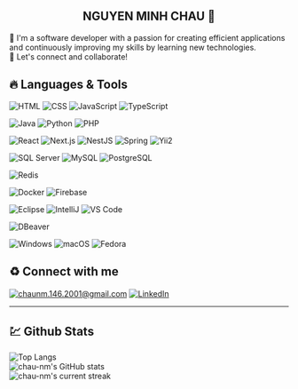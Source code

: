 <h2 align="center">NGUYEN MINH CHAU 👋</h2> 

<p>🌟 I'm a software developer with a passion for creating efficient applications and continuously improving my skills by learning new technologies. <br/> 🤝 Let's connect and collaborate!</p>

## <h2>🔥 Languages & Tools </h2>
![HTML](https://img.shields.io/badge/HTML-%23E34F26.svg?style=flat-square&logo=html5&logoColor=white)
![CSS](https://img.shields.io/badge/CSS-%231572B6.svg?style=flat-square&logo=css3&logoColor=white)
![JavaScript](https://img.shields.io/badge/JavaScript-%23F7DF1E.svg?style=flat-square&logo=javascript&logoColor=black)
![TypeScript](https://img.shields.io/badge/TypeScript-%232F74C0.svg?style=flat-square&logo=typescript&logoColor=white)

![Java](https://img.shields.io/badge/Java-%23E34F26.svg?style=flat-square&logo=openjdk&logoColor=white)
![Python](https://img.shields.io/badge/Python-%233572A5.svg?style=flat-square&logo=python&logoColor=white)
![PHP](https://img.shields.io/badge/PHP-%23777BB4.svg?style=flat-square&logo=php&logoColor=white)

![React](https://img.shields.io/badge/React-%2361DAFB.svg?style=flat-square&logo=react&logoColor=black)
![Next.js](https://img.shields.io/badge/Next.js-%23000000.svg?style=flat-square&logo=next.js&logoColor=white)
![NestJS](https://img.shields.io/badge/NestJS-%23E0234E.svg?style=flat-square&logo=nestjs&logoColor=white)
![Spring](https://img.shields.io/badge/Spring-%236DB33F.svg?style=flat-square&logo=spring&logoColor=white)
![Yii2](https://img.shields.io/badge/Yii2-%23D9534F.svg?style=flat-square&logo=Yii&logoColor=white)

![SQL Server](https://img.shields.io/badge/SQL%20Server-%234F5B93.svg?style=flat-square&logo=microsoftsqlserver&logoColor=white)
![MySQL](https://img.shields.io/badge/MySQL-%234479A1.svg?style=flat-square&logo=mysql&logoColor=white)
![PostgreSQL](https://img.shields.io/badge/PostgreSQL-%233C54A1.svg?style=flat-square&logo=postgresql&logoColor=white)

![Redis](https://img.shields.io/badge/Redis-%23DC382D.svg?style=flat-square&logo=redis&logoColor=white)

![Docker](https://img.shields.io/badge/Docker-%230db7ed.svg?style=flat-square&logo=docker&logoColor=white)
![Firebase](https://img.shields.io/badge/Firebase-%23FFCA28.svg?style=flat-square&logo=firebase&logoColor=black)

![Eclipse](https://img.shields.io/badge/Eclipse-%234B8BBE.svg?style=flat-square&logo=eclipse&logoColor=white)
![IntelliJ](https://img.shields.io/badge/IntelliJ%20IDEA-%23000000.svg?style=flat-square&logo=intellijidea&logoColor=white)
![VS Code](https://img.shields.io/badge/VS%20Code-%23007ACC.svg?style=flat-square&logo=visual-studio-code&logoColor=white)

![DBeaver](https://img.shields.io/badge/DBeaver-%230C8DBA.svg?style=flat-square&logo=dbeaver&logoColor=white)

![Windows](https://img.shields.io/badge/Windows-%230078D4.svg?style=flat-square&logo=windows&logoColor=white)
![macOS](https://img.shields.io/badge/macOS-%23000000.svg?style=flat-square&logo=apple&logoColor=white)
![Fedora](https://img.shields.io/badge/Fedora-%234B8BBE.svg?style=flat-square&logo=fedora&logoColor=white)

## ♻️ Connect with me 
<a href="mailto:chaunm.146.2001@gmail.com" target="_blank"><img src="https://img.shields.io/badge/Gmail-D14836?style=for-the-badge&logo=gmail&logoColor=white" alt="chaunm.146.2001@gmail.com" title="chaunm.146.2001@gmail.com" align="center"/></a>
<a href="https://www.linkedin.com/in/nguyen-minh-chau-304a2b2b8/"><img src="https://img.shields.io/badge/LinkedIn-0077B5?style=for-the-badge&logo=linkedin&logoColor=white" alt="LinkedIn" title="LinkedIn" align="center"/></a>

<hr />

## 💹 Github Stats

![Top Langs](https://github-readme-stats.vercel.app/api/top-langs/?username=chau-nm&layout=compact&theme=dark) <br />
![chau-nm's GitHub stats](https://github-readme-stats.vercel.app/api?username=chau-nm&show_icons=true&hide=issues&theme=dark) <br />
![chau-nm's current streak](https://streak-stats.demolab.com/?user=chau-nm&count_private=true&theme=dark)
